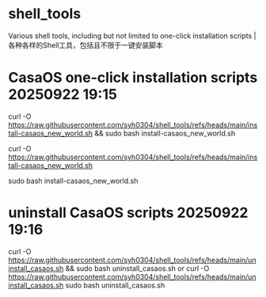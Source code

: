 # shell_tools
Various shell tools, including but not limited to one-click installation scripts |各种各样的Shell工具，包括且不限于一键安装脚本
# CasaOS one-click installation scripts 20250922 19:15
curl -O https://raw.githubusercontent.com/syh0304/shell_tools/refs/heads/main/install-casaos_new_world.sh && sudo bash install-casaos_new_world.sh



curl -O https://raw.githubusercontent.com/syh0304/shell_tools/refs/heads/main/install-casaos_new_world.sh

sudo bash install-casaos_new_world.sh


# uninstall CasaOS scripts 20250922 19:16
curl -O https://raw.githubusercontent.com/syh0304/shell_tools/refs/heads/main/uninstall_casaos.sh && sudo bash uninstall_casaos.sh
or 
curl -O https://raw.githubusercontent.com/syh0304/shell_tools/refs/heads/main/uninstall_casaos.sh 
sudo bash uninstall_casaos.sh
